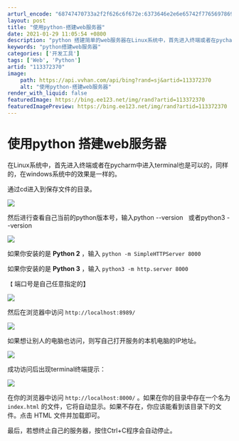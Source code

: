 ```yaml
---
arturl_encode: "68747470733a2f2f626c6f672e:6373646e2e6e65742f77656978696e5f34343739393231372f:61727469636c652f64657461696c732f313133333732333730"
layout: post
title: "使用python-搭建web服务器"
date: 2021-01-29 11:05:54 +0800
description: "python 搭建简单的web服务器在Linux系统中，首先进入终端或者在pycharm中进入ter"
keywords: "python搭建web服务器"
categories: ['开发工具']
tags: ['Web', 'Python']
artid: "113372370"
image:
    path: https://api.vvhan.com/api/bing?rand=sj&artid=113372370
    alt: "使用python-搭建web服务器"
render_with_liquid: false
featuredImage: https://bing.ee123.net/img/rand?artid=113372370
featuredImagePreview: https://bing.ee123.net/img/rand?artid=113372370
---
```


# 使用python 搭建web服务器

在Linux系统中，首先进入终端或者在pycharm中进入terminal也是可以的，同样的，在windows系统中的效果是一样的。

通过cd进入到保存文件的目录。

![](https://i-blog.csdnimg.cn/blog_migrate/ed94aa6b2cf797a185798b636320e2e5.png)

然后进行查看自己当前的python版本号，输入python --version   或者python3 --version

![](https://i-blog.csdnimg.cn/blog_migrate/309f8b0b5e47bfe88a6662fb52d6d9f6.png)

如果你安装的是
**Python 2**
，输入
`python -m SimpleHTTPServer 8000`

如果你安装的是
**Python 3**
，输入
`python3 -m http.server 8000`

`【`
端口号是自己任意指定的】

![](https://i-blog.csdnimg.cn/blog_migrate/ccc646f97e1b0f6d12f71110ab40d62d.png)

然后在浏览器中访问
`http://localhost:8989/`

![](https://i-blog.csdnimg.cn/blog_migrate/874e83cc2813aaeed27b8c882ff2aa9e.png)

如果想让别人的电脑也访问，则写自己打开服务的本机电脑的IP地址。

![](https://i-blog.csdnimg.cn/blog_migrate/8774ace87e4f99b1d3d10730f9122d50.png)

成功访问后出现terminal终端提示：

![](https://i-blog.csdnimg.cn/blog_migrate/69f9284df3ce60dad39169719dc578d9.png)

在你的浏览器中访问
`http://localhost:8000/`
。如果在你的目录中存在一个名为
`index.html`
的文件，它将自动显示。如果不存在，你应该能看到该目录下的文件。点击 HTML 文件并加载即可。

最后，若想终止自己的服务器，按住Ctrl+C程序会自动停止。